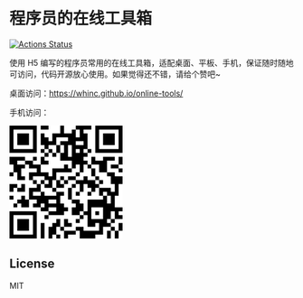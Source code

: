 # 程序员的在线工具箱

[![Actions Status](https://github.com/whinc/online-tools/workflows/CI/badge.svg)](https://github.com/whinc/online-tools/actions)

使用 H5 编写的程序员常用的在线工具箱，适配桌面、平板、手机，保证随时随地可访问，代码开源放心使用。如果觉得还不错，请给个赞吧~

桌面访问：<https://whinc.github.io/online-tools/>

手机访问：

[![QR](./public/qr.png)](https://whinc.github.io/online-tools/)


## License

MIT
